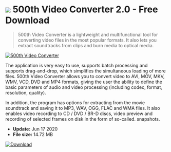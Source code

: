 # ![](https://cdn.softexe.net/static/icon/f/500th-video-converter-9606.png) 500th Video Converter 2.0 - Free Download

> 500th Video Converter is a lightweight and multifunctional tool for converting video files in the most popular formats. It also lets you extract soundtracks from clips and burn media to optical media.

[![500th Video Converter](https://gallery.dpcdn.pl/imgc/Tools/81537/g_-_420x350_1.5_-_xa273ddd2-24f1-4e38-bfaa-cc6e21f9d076.png)](https://softexe.net/win/multimedia/video/500th-video-converter:afRf.html)

The application is very easy to use, supports batch processing and supports drag-and-drop, which simplifies the simultaneous loading of more files. 500th Video Converter allows you to convert video to AVI, MOV, MKV, WMV, VCD, DVD and MP4 formats, giving the user the ability to define the basic parameters of audio and video processing (including codec, format, resolution, quality).
 
 In addition, the program has options for extracting from the movie soundtrack and saving it to MP3, WAV, OGG, FLAC and WMA files. It also enables video recording to CD / DVD / BR-D discs, video preview and recording of selected frames on disk in the form of so-called. snapshots.


- **Update:** Jun 17 2020
- **File size:** 14.72 MB

[![Download](https://cdn.softexe.net/static/img/download.png)](https://softexe.net/win/multimedia/video/500th-video-converter:afRf.html)

